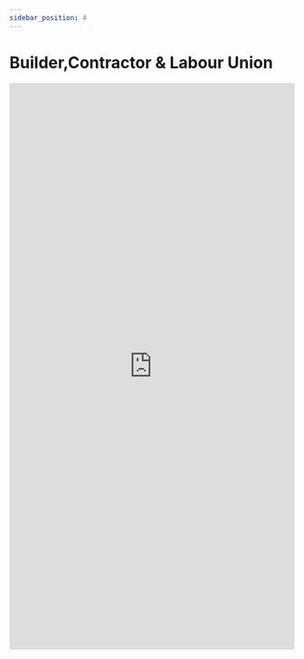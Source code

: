 ```yaml
---
sidebar_position: 4
---
```


# Builder,Contractor & Labour Union

<iframe 
  src="https://drive.google.com/file/d/1eAWz1paeMgiCxGfju9L2X5KPwfqH85Hd/preview" 
  width="100%" 
  height="1000px"
  frameBorder="0">
</iframe>
